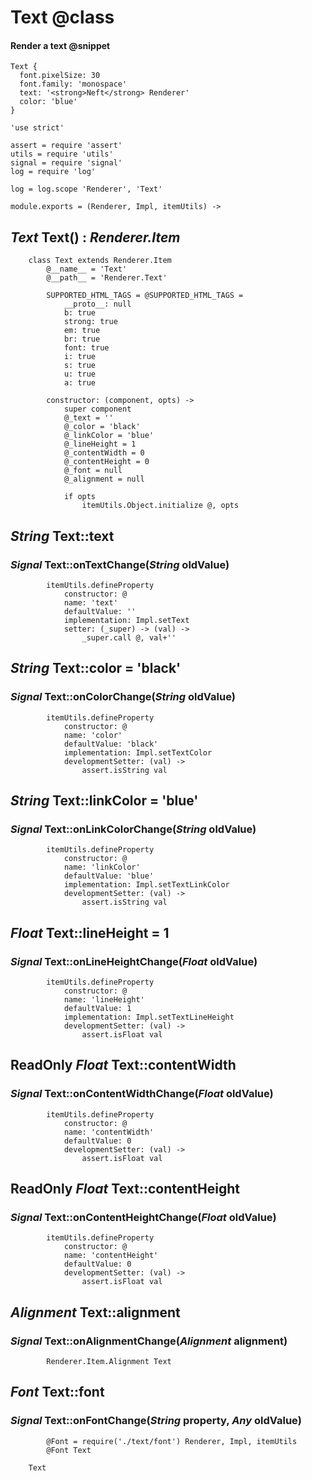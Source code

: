 Text @class
====

#### Render a text @snippet

```style
Text {
  font.pixelSize: 30
  font.family: 'monospace'
  text: '<strong>Neft</strong> Renderer'
  color: 'blue'
}
```

	'use strict'

	assert = require 'assert'
	utils = require 'utils'
	signal = require 'signal'
	log = require 'log'

	log = log.scope 'Renderer', 'Text'

	module.exports = (Renderer, Impl, itemUtils) ->

*Text* Text() : *Renderer.Item*
-------------------------------

		class Text extends Renderer.Item
			@__name__ = 'Text'
			@__path__ = 'Renderer.Text'

			SUPPORTED_HTML_TAGS = @SUPPORTED_HTML_TAGS =
				__proto__: null
				b: true
				strong: true
				em: true
				br: true
				font: true
				i: true
				s: true
				u: true
				a: true

			constructor: (component, opts) ->
				super component
				@_text = ''
				@_color = 'black'
				@_linkColor = 'blue'
				@_lineHeight = 1
				@_contentWidth = 0
				@_contentHeight = 0
				@_font = null
				@_alignment = null

				if opts
					itemUtils.Object.initialize @, opts

*String* Text::text
-------------------

### *Signal* Text::onTextChange(*String* oldValue)

			itemUtils.defineProperty
				constructor: @
				name: 'text'
				defaultValue: ''
				implementation: Impl.setText
				setter: (_super) -> (val) ->
					_super.call @, val+''

*String* Text::color = 'black'
------------------------------

### *Signal* Text::onColorChange(*String* oldValue)

			itemUtils.defineProperty
				constructor: @
				name: 'color'
				defaultValue: 'black'
				implementation: Impl.setTextColor
				developmentSetter: (val) ->
					assert.isString val

*String* Text::linkColor = 'blue'
---------------------------------

### *Signal* Text::onLinkColorChange(*String* oldValue)

			itemUtils.defineProperty
				constructor: @
				name: 'linkColor'
				defaultValue: 'blue'
				implementation: Impl.setTextLinkColor
				developmentSetter: (val) ->
					assert.isString val

*Float* Text::lineHeight = 1
----------------------------

### *Signal* Text::onLineHeightChange(*Float* oldValue)

			itemUtils.defineProperty
				constructor: @
				name: 'lineHeight'
				defaultValue: 1
				implementation: Impl.setTextLineHeight
				developmentSetter: (val) ->
					assert.isFloat val

ReadOnly *Float* Text::contentWidth
-----------------------------------

### *Signal* Text::onContentWidthChange(*Float* oldValue)

			itemUtils.defineProperty
				constructor: @
				name: 'contentWidth'
				defaultValue: 0
				developmentSetter: (val) ->
					assert.isFloat val

ReadOnly *Float* Text::contentHeight
------------------------------------

### *Signal* Text::onContentHeightChange(*Float* oldValue)

			itemUtils.defineProperty
				constructor: @
				name: 'contentHeight'
				defaultValue: 0
				developmentSetter: (val) ->
					assert.isFloat val

*Alignment* Text::alignment
---------------------------

### *Signal* Text::onAlignmentChange(*Alignment* alignment)

			Renderer.Item.Alignment Text

*Font* Text::font
-----------------

### *Signal* Text::onFontChange(*String* property, *Any* oldValue)

			@Font = require('./text/font') Renderer, Impl, itemUtils
			@Font Text

		Text
